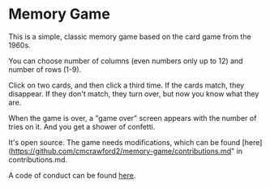 # Memory Game

This is a simple, classic memory game based on the card game from the 1960s.

You can choose number of columns (even numbers only up to 12) and number of rows (1-9).

Click on two cards, and then click a third time. If the cards match, they disappear. If they don't match, they turn over, but now you know what they are.

When the game is over, a "game over" screen appears with the number of tries on it. And you get a shower of confetti.

It's open source. The game needs modifications, which can be found [here](https://github.com/cmcrawford2/memory-game/contributions.md" in contributions.md.

A code of conduct can be found [here](https://github.com/cmcrawford2/memory-game/codeofconduct.md).
